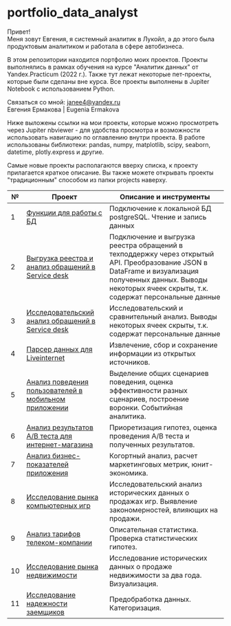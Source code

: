 # portfolio_data_analyst
Привет!  
Меня зовут Евгения, я системный аналитик в Лукойл, а до этого была продуктовым аналитиком и работала в сфере автобизнеса.  

В этом репозитории находится портфолио моих проектов. Проекты выполнялись в рамках обучения на курсе "Аналитик данных" от Yandex.Practicum (2022 г.). Также тут лежат некоторые пет-проекты, которые были сделаны вне курса. Все проекты выполнены в Jupiter Notebook с использованием Python.  

Связаться со мной: janee4@yandex.ru  
Евгения Ермакова | Eugenia Ermakova

Ниже выложены ссылки на мои проекты, которые можно просмотреть через Jupiter nbviewer - для удобства просмотра и возможности использовать навигацию по оглавлению внутри проекта. В работе использованы библиотеки: pandas, numpy, matplotlib, scipy, seaborn, datetime, plotly.express и другие.

Самые новые проекты располагаются вверху списка, к проекту прилагается краткое описание. Вы также можете открывать проекты "традиционным" способом из папки projects наверху.


|№  |Проект             |Описание и инструменты                                    |
|---|-------------------|----------------------------------------------------------|
|1  |[Функции для работы с БД](https://nbviewer.org/github/EvgeniyaErmakova/portfolio_data_analyst/blob/main/projects/DB_library_portfolio.ipynb)|Подключение к локальной БД postgreSQL. Чтение и запись данных|
|2  |[Выгрузка реестра и анализ обращений в Service desk](https://nbviewer.org/github/EvgeniyaErmakova/portfolio_data_analyst/blob/main/projects/SD_pyrus_stats%20%281%29.ipynb)|Подключение и выгрузка реестра обращений в техподдержку через открытый API. Преобразование JSON в DataFrame и визуализация полученных данных. Выводы некоторых ячеек скрыты, т.к. содержат персональные данные|
|3  |[Исследовательский анализ обращений в Service desk](https://nbviewer.org/github/EvgeniyaErmakova/portfolio_data_analyst/blob/ce836a00a0033bb5b054784a4ee3500d37f6b8af/projects/pyrus_stats.ipynb)|Исследовательский и сравнительный анализ. Выводы некоторых ячеек скрыты, т.к. содержат персональные данные|
|4  |[Парсер данных для Liveinternet](https://nbviewer.org/github/EvgeniyaErmakova/portfolio_data_analyst/blob/main/projects/%D0%9F%D0%B0%D1%80%D1%81%D0%B5%D1%80%20Liveinternet.ipynb)|Извлечение, сбор и сохранение информации из открытых источников.|
|5  |[Анализ поведения пользователей в мобильном приложении](https://nbviewer.org/github/EvgeniyaErmakova/portfolio_data_analyst/blob/main/projects/Ermakova_E_Final_project_portfolio.ipynb)|Выделение общих сценариев поведения, оценка эффективности разных сценариев, построение воронки. Событийная аналитика.|
|6  |[Анализ результатов A/B теста для интернет-магазина](https://nbviewer.org/github/EvgeniyaErmakova/portfolio_data_analyst/blob/main/projects/Ermakova_E_AB_test_online_shop_portfolio.ipynb)|Приоретизация гипотез, оценка проведения A/B теста и полученных результатов.|
|7 |[Анализ бизнес-показателей приложения](https://nbviewer.org/github/EvgeniyaErmakova/portfolio_data_analyst/blob/main/projects/Ermakova_E_marketing_research_of_application_portfolio.ipynb)|Когортный анализ, расчет маркетинговых метрик, юнит-экономика.|
|8  |[Исследование рынка компьютерных игр](https://nbviewer.org/github/EvgeniyaErmakova/portfolio_data_analyst/blob/main/projects/Consolidated_project_module_1_games_sales_planning_Ermakova_E_portfolio.ipynb)|Исследовательский анализ исторических данных о продажах игр. Выявление закономерностей, влияющих на продажи.|
|9  |[Анализ тарифов телеком-компании](https://nbviewer.org/github/EvgeniyaErmakova/portfolio_data_analyst/blob/main/projects/Ermakova_E_tariff_research_portfolio.ipynb)|Описательная статистика. Проверка статистических гипотез.|
|10  |[Исследование рынка недвижимости](https://nbviewer.org/github/EvgeniyaErmakova/portfolio_data_analyst/blob/main/projects/Ermakova_E_real_estate_exploration_portfolio.ipynb)|Исследование исторических данных о продаже недвижимости за два года. Визуализация.|
|11  |[Исследование надежности заемщиков](https://nbviewer.org/github/EvgeniyaErmakova/portfolio_data_analyst/blob/main/projects/Ermakova_E_Investigation_of_borrowers_reliability_portfolio.ipynb)|Предобработка данных. Категоризация.|
